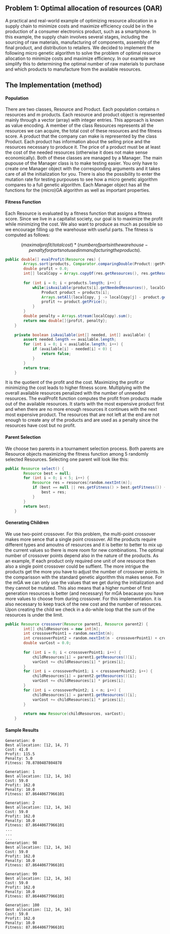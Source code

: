 ## Problem 1: Optimal allocation of resources (OAR)

A practical and real-world example of optimizing resource allocation in a supply chain to minimize costs and maximize efficiency could be in the production of a consumer electronics product, such as a smartphone. In this example, the supply chain involves several stages, including the sourcing of raw materials, manufacturing of components, assembly of the final product, and distribution to retailers.
We decided to implement the following micro genetic algorithm to solve the problem of optimal resource allocation to minimize costs and maximize efficiency. In our example we simplify this to determining the optimal number of raw materials to purchase and which products to manufacture from the available resources.


## The Implementation (method)
#### Population
There are two classes, Resource and Product. Each population contains n resources and m products. Each resource and product object is represented mainly through a vector (array) with integer entries. This approach is known as value encoding. A member of the class Resources represents all the resources we can acquire, the total cost of these resources and the fitness score. A product that the company can make is represented by the class Product. Each product has information about the selling price and the resources necessary to produce it. The price of a product must be at least the cost of the needed resources (otherwise it does not make sense economically). Both of these classes are managed by a Manager. The main pupouse of the Manager class is to make testing easier. You only have to create one Manager object with the corresponding arguments and it takes care of all the initialization for you. There is also the possibility to enter the mutation rate for testing purpouses to see how a micro genetic algorithm compares to a full genetic algorithm. Each Manager object has all the functions for the (micro)GA algorithm as well as important properties.


#### Fitness Function
Each Resource is evaluated by a fitness function that assigns a fitness score. Since we live in a capitalist society, our goal is to maximize the profit while minimizing the cost. We also want to produce as much as possible so we encourage filling up the warehouse with useful parts. The fitness is computed as follows:

$$ (maximal profit / total cost) * (number of parts in the warehouse - penalty for parts not used in manufacturing the products). $$

```java
public double[] evalProfit(Resource res) {
    	Arrays.sort(products, Comparator.comparingDouble(Product::getPrice).reversed());
    	double profit = 0.0;
    	int[] localCopy = Arrays.copyOf(res.getResources(), res.getResources().length);
        
    	for (int i = 0; i < products.length; i++) {
    		while(isAvailable(products[i].getNeededResources(), localCopy)) {
    			Product product = products[i];
    			Arrays.setAll(localCopy, j -> localCopy[j] - product.getNeededResources()[j]);
    			profit += product.getPrice();
    		}
    	}
    	double penalty = Arrays.stream(localCopy).sum();
    	return new double[]{profit, penalty};
    }
    
    private boolean isAvailable(int[] needed, int[] available) {
    	assert needed.length == available.length;
    	for (int i = 0; i < available.length; i++) {
    		if (available[i] - needed[i] < 0) {
    			return false;
    		}
    	}
    	return true;
    }
```

It is the quotient of the profit and the cost. Maximizing the profit or minimizing the cost leads to higher fitness score. Multiplying with the overall available resources penalized with the number of unneeded resources. The evalProfit function computes the profit from products made out of the available resources. It starts with the most expensive product first and when there are no more enough resources it continues with the next most expensive product. The resources that are not left at the end are not enough to create any of the products and are used as a penalty since the resources have cost but no profit.

#### Parent Selection
We choose two parents in a tournament selection process. Both parents are Resource objects maximizing the fitness function among 5 randomly selected Resources. Selecting one parent will look like this:

```java
public Resource select() {
        Resource best = null;
        for (int i = 0; i < 5; i++) {
            Resource res = resources[random.nextInt(n)];
            if (best == null || res.getFitness() > best.getFitness()) {
                best = res;
            }
        }
        return best;
    }
```

#### Generating Children
We use two-point crossover. For this problem, the multi-point crossover makes more sence that a single point crossover. All the products require different types and amoutns of resources and it is better to better to mix up the current values so there is more room for new combinations. The optimal number of crossover points depend also in the nature of the products. As an example, If each product only required one unit of one resource then also a single point crossover could be suffient. The more intrigue the products get the more you have to adjust the number of crossover points. In the comparisson with the standard genetic algorithm this makes sense. For the mGA we can only use the values that we get during the initialization and they cannot be mutated. This also means that a higher number of first generation resources is better (and necessary) for mGA beacause you have more values to choose from during crossover. For this implementation. it is also necessary to keep track of the new cost and the number of resources. Upon creating the child we check in a do-while loop that the sum of the resources is under the limit.

```java
public Resource crossover(Resource parent1, Resource parent2) {
        int[] childResources = new int[n];
        int crossoverPoint1 = random.nextInt(n);
        int crossoverPoint2 = random.nextInt(n - crossoverPoint1) + crossoverPoint1;
        double varCost = 0.0;
        
        for (int i = 0; i < crossoverPoint1; i++) {
            childResources[i] = parent1.getResources()[i];
            varCost += childResources[i] * prices[i];
        }
        for (int i = crossoverPoint1; i < crossoverPoint2; i++) {
            childResources[i] = parent2.getResources()[i];
            varCost += childResources[i] * prices[i];
        }
        for (int i = crossoverPoint2; i < n; i++) {
            childResources[i] = parent1.getResources()[i];
            varCost += childResources[i] * prices[i];
        }
        
        return new Resource(childResources, varCost);
    }
```


#### Sample Results
```
Generation: 0
Best allocation: [12, 14, 7]
Cost: 41.0
Profit: 115.5
Penalty: 5.0
Fitness: 78.8780487804878

Generation: 1
Best allocation: [12, 14, 16]
Cost: 59.0
Profit: 162.0
Penalty: 10.0
Fitness: 87.86440677966101

Generation: 2
Best allocation: [12, 14, 16]
Cost: 59.0
Profit: 162.0
Penalty: 10.0
Fitness: 87.86440677966101
...
...
...
Generation: 98
Best allocation: [12, 14, 16]
Cost: 59.0
Profit: 162.0
Penalty: 10.0
Fitness: 87.86440677966101

Generation: 99
Best allocation: [12, 14, 16]
Cost: 59.0
Profit: 162.0
Penalty: 10.0
Fitness: 87.86440677966101

Generation: 100
Best allocation: [12, 14, 16]
Cost: 59.0
Profit: 162.0
Penalty: 10.0
Fitness: 87.86440677966101
```